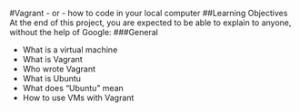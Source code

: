 #Vagrant - or - how to code in your local computer
##Learning Objectives
At the end of this project, you are expected to be able to explain to anyone, without the help of Google:
###General
* What is a virtual machine
* What is Vagrant
* Who wrote Vagrant
* What is Ubuntu
* What does “Ubuntu” mean
* How to use VMs with Vagrant

